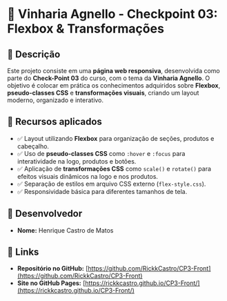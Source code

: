 # 🍷 Vinharia Agnello - Checkpoint 03: Flexbox & Transformações

## 📝 Descrição

Este projeto consiste em uma **página web responsiva**, desenvolvida como parte do **Check-Point 03** do curso, com o tema da **Vinharia Agnello**.
O objetivo é colocar em prática os conhecimentos adquiridos sobre **Flexbox**, **pseudo-classes CSS** e **transformações visuais**, criando um layout moderno, organizado e interativo.

## 🚀 Recursos aplicados

-   ✅ Layout utilizando **Flexbox** para organização de seções, produtos e cabeçalho.
-   ✅ Uso de **pseudo-classes CSS** como `:hover` e `:focus` para interatividade na logo, produtos e botões.
-   ✅ Aplicação de **transformações CSS** como `scale()` e `rotate()` para efeitos visuais dinâmicos na logo e nos produtos.
-   ✅ Separação de estilos em arquivo CSS externo (`flex-style.css`).
-   ✅ Responsividade básica para diferentes tamanhos de tela.

## 👤 Desenvolvedor

-   **Nome:** Henrique Castro de Matos

## 🔗 Links

-   **Repositório no GitHub:** [https://github.com/RickkCastro/CP3-Front](https://github.com/RickkCastro/CP3-Front)
-   **Site no GitHub Pages:** [https://rickkcastro.github.io/CP3-Front/](https://rickkcastro.github.io/CP3-Front/)
